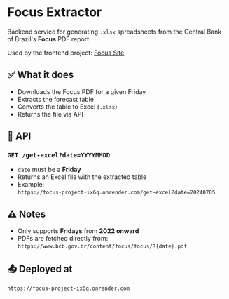 # Focus Extractor

Backend service for generating `.xlsx` spreadsheets from the Central Bank of Brazil's **Focus** PDF report.

Used by the frontend project: [Focus Site](https://github.com/giovannacbs/Focus-Site)

## ✅ What it does

- Downloads the Focus PDF for a given Friday
- Extracts the forecast table
- Converts the table to Excel (`.xlsx`)
- Returns the file via API

## 📎 API

### `GET /get-excel?date=YYYYMMDD`

- `date` must be a **Friday**
- Returns an Excel file with the extracted table
- Example:  
  `https://focus-project-ix6q.onrender.com/get-excel?date=20240705`

## ⚠️ Notes

- Only supports **Fridays** from **2022 onward**
- PDFs are fetched directly from:  
  `https://www.bcb.gov.br/content/focus/focus/R{date}.pdf`

## 📤 Deployed at

`https://focus-project-ix6q.onrender.com`

